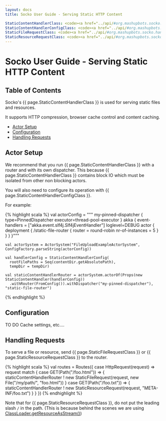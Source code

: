 ```yaml
---
layout: docs
title: Socko User Guide - Serving Static HTTP Content

StaticContentHandlerClass: <code><a href="../api/#org.mashupbots.socko.handlers.StaticContentHandler">StaticContentHandler</a></code>
StaticContentHandlerConfigClass: <code><a href="../api/#org.mashupbots.socko.handlers.StaticContentHandlerConfig">StaticContentHandlerConfig</a></code>
StaticFileRequestClass: <code><a href="../api/#org.mashupbots.socko.handlers.StaticFileRequest">StaticFileRequest</a></code>
StaticResourceRequestClass: <code><a href="../api/#org.mashupbots.socko.handlers.StaticResourceRequest">StaticResourceRequest</a></code>
---
```

# Socko User Guide - Serving Static HTTP Content

## Table of Contents

Socko's {{ page.StaticContentHandlerClass }} is used for serving static files and resources.

It supports HTTP compression, browser cache control and content caching.

 - [Actor Setup](#ActorSetup)
 - [Configuration](#Configuration)
 - [Handling Requests](#Requests)

## Actor Setup <a class="blank" id="ActorSetup">&nbsp;</a>

We recommend that you run {{ page.StaticContentHandlerClass }} with a router and with its own dispatcher.  This
because {{ page.StaticContentHandlerClass }} contains block IO which must be isolated from other non blocking 
actors.

You will also need to configure its operation with {{ page.StaticContentHandlerConfigClass }}.

For example:

{% highlight scala %}
    val actorConfig = """
      my-pinned-dispatcher {
        type=PinnedDispatcher
        executor=thread-pool-executor
      }
      akka {
        event-handlers = ["akka.event.slf4j.Slf4jEventHandler"]
        loglevel=DEBUG
        actor {
          deployment {
            /static-file-router {
              router = round-robin
              nr-of-instances = 5
            }
          }
        }
      }"""

    val actorSystem = ActorSystem("FileUploadExampleActorSystem", ConfigFactory.parseString(actorConfig))

    val handlerConfig = StaticContentHandlerConfig(
      rootFilePaths = Seq(contentDir.getAbsolutePath),
      tempDir = tempDir)

    val staticContentHandlerRouter = actorSystem.actorOf(Props(new StaticContentHandler(handlerConfig))
      .withRouter(FromConfig()).withDispatcher("my-pinned-dispatcher"), "static-file-router")
{% endhighlight %}




## Configuration <a class="blank" id="Configuration">&nbsp;</a>

TO DO
Cache settings, etc....



## Handling Requests <a class="blank" id="Requests">&nbsp;</a>

To serve a file or resource, send {{ page.StaticFileRequestClass }} or {{ page.StaticResourceRequestClass }} to
the router.

{% highlight scala %}
    val routes = Routes({
      case HttpRequest(request) => request match {
        case GET(Path("/foo.html")) => {
          staticContentHandlerRouter ! new StaticFileRequest(request, new File("/my/path/", "foo.html"))
        }
        case GET(Path("/foo.txt")) => {
          staticContentHandlerRouter ! new StaticResourceRequest(request, "META-INF/foo.txt")
        }
      }
    })
{% endhighlight %}

Note that for {{ page.StaticResourceRequestClass }}, do not put the leading slash `/` in the path.
(This is because behind the scenes we are using [ClassLoader.getResourceAsStream()](http://www.javaworld.com/javaworld/javaqa/2003-08/01-qa-0808-property.html?page=2))



